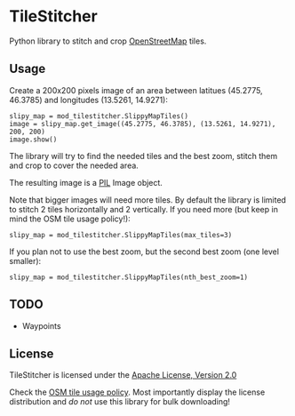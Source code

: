 # TileStitcher

Python library to stitch and crop [OpenStreetMap](http://www.openstreetmap.org/) tiles.

## Usage

Create a 200x200 pixels image of an area between latitues (45.2775, 46.3785) and longitudes (13.5261, 14.9271):

    slipy_map = mod_tilestitcher.SlippyMapTiles()
    image = slipy_map.get_image((45.2775, 46.3785), (13.5261, 14.9271), 200, 200)
    image.show()

The library will try to find the needed tiles and the best zoom, stitch them and crop to cover the needed area.

The resulting image is a [PIL](http://pythonware.com/products/pil/) Image object.

Note that bigger images will need more tiles. By default the library is limited to stitch 2 tiles horizontally and 2 vertically. If you need more (but keep in mind the OSM tile usage policy!):

    slipy_map = mod_tilestitcher.SlippyMapTiles(max_tiles=3)

If you plan not to use the best zoom, but the second best zoom (one level smaller):

    slipy_map = mod_tilestitcher.SlippyMapTiles(nth_best_zoom=1)

## TODO

 * Waypoints

## License

TileStitcher is licensed under the [Apache License, Version 2.0](http://www.apache.org/licenses/LICENSE-2.0)

Check the [OSM tile usage policy](http://www.openstreetmap.org). Most importantly display the license distribution and *do not* use this library for bulk downloading!
